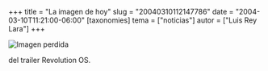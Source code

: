 +++
title = "La imagen de hoy"
slug = "20040310112147786"
date = "2004-03-10T11:21:00-06:00"
[taxonomies]
tema = ["noticias"]
autor = ["Luis Rey Lara"]
+++

![Imagen perdida](20040310112147786_1.jpg)

del trailer Revolution OS.
